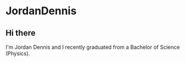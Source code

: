 # JordanDennis

## Hi there

I'm Jordan Dennis and I recently graduated from a Bachelor of Science (Physics). 
